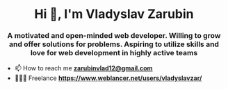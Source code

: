 <h1 align="center">Hi 👋, I'm Vladyslav Zarubin</h1>
<h3 align="center">A motivated and open-minded <b>web developer</b>. Willing to grow and offer solutions for problems. Aspiring to utilize skills and love for web development in highly active teams</h3>

- 📫 How to reach me **zarubinvlad12@gmail.com**
- 👨🏻‍💻 Freelance **https://www.weblancer.net/users/vladyslavzar/**
